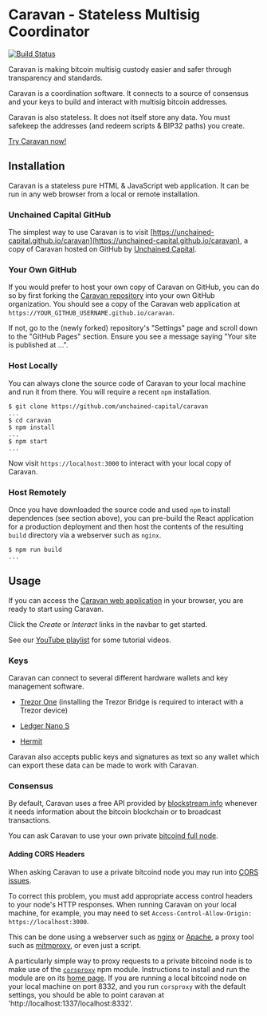 # Caravan - Stateless Multisig Coordinator 

[![Build Status](https://travis-ci.com/unchained-capital/caravan.svg?branch=master)](https://travis-ci.com/unchained-capital/caravan)

Caravan is making bitcoin multisig custody easier and safer through
transparency and standards.

Caravan is a coordination software. It connects to a source of
consensus and your keys to build and interact with multisig bitcoin
addresses.

Caravan is also stateless. It does not itself store any data. You must
safekeep the addresses (and redeem scripts & BIP32 paths) you create.

[Try Caravan now!](https://unchained-capital.github.io/caravan)

## Installation

Caravan is a stateless pure HTML & JavaScript web application.  It can
be run in any web browser from a local or remote installation.

### Unchained Capital GitHub

The simplest way to use Caravan is to visit
[https://unchained-capital.github.io/caravan](https://unchained-capital.github.io/caravan),
a copy of Caravan hosted on GitHub by
[Unchained Capital](https://www.unchained-capital.com).

### Your Own GitHub

If you would prefer to host your own copy of Caravan on GitHub, you
can do so by first forking the
[Caravan repository](https://github.com/unchained-capital/caravan)
into your own GitHub organization.  You should see a copy of the
Caravan web application at
`https://YOUR_GITHUB_USERNAME.github.io/caravan`.

If not, go to the (newly forked) repository's "Settings" page and
scroll down to the "GitHub Pages" section.  Ensure you see a message
saying "Your site is published at ...".

### Host Locally

You can always clone the source code of Caravan to your local machine
and run it from there.  You will require a recent `npm` installation.

```
$ git clone https://github.com/unchained-capital/caravan
...
$ cd caravan
$ npm install
...
$ npm start
...
```

Now visit `https://localhost:3000` to interact with your local copy of
Caravan.

### Host Remotely

Once you have downloaded the source code and used `npm` to install
dependences (see section above), you can pre-build the React
application for a production deployment and then host the contents of
the resulting `build` directory via a webserver such as `nginx`.

```
$ npm run build
...
```

## Usage

If you can access the [Caravan web
application](https://unchained-capital.github.io/caravan) in your
browser, you are ready to start using Caravan.

Click the *Create* or *Interact* links in the navbar to get started.

See our [YouTube
playlist](https://www.youtube.com/playlist?list=PLUM8mrUjWoPRsVGEZ1gTntqPd4xrQZoiH)
for some tutorial videos.

### Keys

Caravan can connect to several different hardware wallets and key
management software.

* [Trezor One](https://shop.trezor.io/product/trezor-one-white) (installing the Trezor Bridge is required to interact with a Trezor device)

* [Ledger Nano S](https://www.ledger.com/products/ledger-nano-s)

* [Hermit](https://github.com/unchained-capital/hermit)

Caravan also accepts public keys and signatures as text so any wallet
which can export these data can be made to work with Caravan.

### Consensus

By default, Caravan uses a free API provided by
[blockstream.info](https://blockstream.info) whenever it needs
information about the bitcoin blockchain or to broadcast transactions.

You can ask Caravan to use your own private [bitcoind full
node](https://bitcoin.org/en/full-node).

#### Adding CORS Headers

When asking Caravan to use a private bitcoind node you may run into
[CORS issues](https://developer.mozilla.org/en-US/docs/Web/HTTP/CORS).

To correct this problem, you must add appropriate access control
headers to your node's HTTP responses.  When running Caravan on your
local machine, for example, you may need to set
`Access-Control-Allow-Origin: https://localhost:3000`.

This can be done using a webserver such as
[nginx](https://www.nginx.com) or [Apache](https://httpd.apache.org),
a proxy tool such as [mitmproxy](https://mitmproxy.org), or even just
a script.

A particularly simple way to proxy requests to a private bitcoind node
is to make use of the [`corsproxy`](https://www.npmjs.com/package/corsproxy)
npm module. Instructions to install and run the module are on its
[home page](https://www.npmjs.com/package/corsproxy).
If you are running a local bitcoind node on your local machine on port 8332,
and you run `corsproxy` with the default settings, you should be able to
point caravan at 'http://localhost:1337/localhost:8332'.
